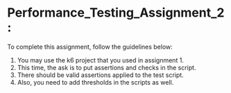 # Performance_Testing_Assignment_2:

To complete this assignment, follow the guidelines below:
  1. You may use the k6 project that you used in assignment 1.
  2. This time, the ask is to put assertions and checks in the script.
  3. There should be valid assertions applied to the test script.
  4. Also, you need to add thresholds in the scripts as well.

